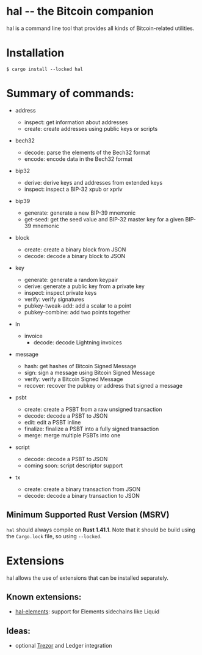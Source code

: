 hal -- the Bitcoin companion
============================

hal is a command line tool that provides all kinds of Bitcoin-related utilities.


# Installation

```
$ cargo install --locked hal
```


# Summary of commands:

- address
	- inspect: get information about addresses
	- create: create addresses using public keys or scripts

- bech32
	- decode: parse the elements of the Bech32 format
	- encode: encode data in the Bech32 format

- bip32
	- derive: derive keys and addresses from extended keys
	- inspect: inspect a BIP-32 xpub or xpriv

- bip39
    - generate: generate a new BIP-39 mnemonic
	- get-seed: get the seed value and BIP-32 master key for a given BIP-39 mnemonic

- block
	- create: create a binary block from JSON
	- decode: decode a binary block to JSON

- key
	- generate: generate a random keypair
	- derive: generate a public key from a private key
	- inspect: inspect private keys
	- verify: verify signatures
	- pubkey-tweak-add: add a scalar to a point
	- pubkey-combine: add two points together

- ln
	- invoice
		- decode: decode Lightning invoices

- message
    - hash: get hashes of Bitcoin Signed Message
    - sign: sign a message using Bitcoin Signed Message
    - verify: verify a Bitcoin Signed Message
    - recover: recover the pubkey or address that signed a message

- psbt
	- create: create a PSBT from a raw unsigned transaction
	- decode: decode a PSBT to JSON
	- edit: edit a PSBT inline
	- finalize: finalize a PSBT into a fully signed transaction
	- merge: merge multiple PSBTs into one

- script
	- decode: decode a PSBT to JSON
	- coming soon: script descriptor support

- tx
	- create: create a binary transaction from JSON
	- decode: decode a binary transaction to JSON


## Minimum Supported Rust Version (MSRV)

`hal` should always compile on **Rust 1.41.1**.
Note that it should be build using the `Cargo.lock` file, so using `--locked`.

# Extensions

hal allows the use of extensions that can be installed separately.

## Known extensions:

- [hal-elements](https://github.com/stevenroose/hal-elements/): support for Elements sidechains like Liquid


## Ideas:
- optional [Trezor](https://github.com/stevenroose/rust-trezor-api/) and Ledger integration
